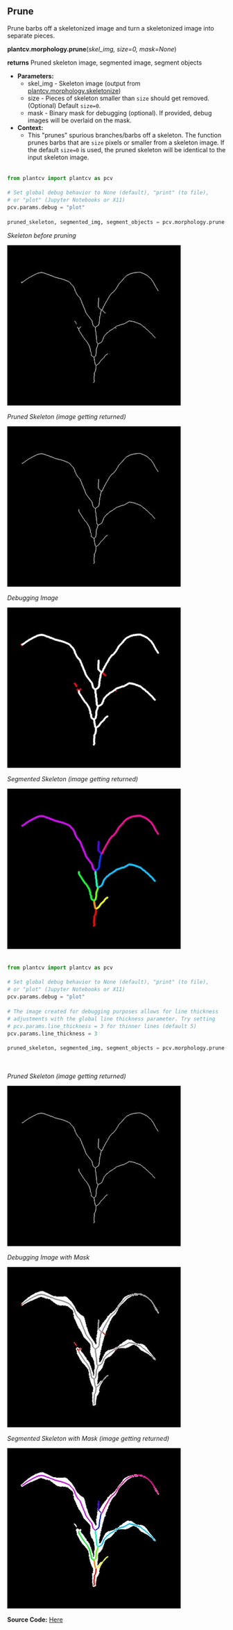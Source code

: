 ## Prune

Prune barbs off a skeletonized image and turn a skeletonized image into separate pieces. 

**plantcv.morphology.prune**(*skel_img, size=0, mask=None*)

**returns** Pruned skeleton image, segmented image, segment objects

- **Parameters:**
    - skel_img - Skeleton image (output from [plantcv.morphology.skeletonize](skeletonize.md))
    - size - Pieces of skeleton smaller than `size` should get removed.(Optional) Default `size=0`. 
    - mask - Binary mask for debugging (optional). If provided, debug images will be overlaid on the mask.
- **Context:**
    - This "prunes" spurious branches/barbs off a skeleton. The function prunes barbs that are `size` 
    pixels or smaller from a skeleton image. If the default `size=0` is
    used, the pruned skeleton will be identical to the input skeleton image. 


```python

from plantcv import plantcv as pcv

# Set global debug behavior to None (default), "print" (to file), 
# or "plot" (Jupyter Notebooks or X11)
pcv.params.debug = "plot"

pruned_skeleton, segmented_img, segment_objects = pcv.morphology.prune(skel_img=skeleton, size=70)

```

*Skeleton before pruning*

![Screenshot](img/documentation_images/prune/skeleton_img.jpg)

*Pruned Skeleton (image getting returned)*

![Screenshot](img/documentation_images/prune/pruned_skeleton_img.jpg)

*Debugging Image*

![Screenshot](img/documentation_images/prune/pruned_debug_img.jpg)

*Segmented Skeleton (image getting returned)*

![Screenshot](img/documentation_images/prune/pruned_segmented_img.jpg)

```python

from plantcv import plantcv as pcv

# Set global debug behavior to None (default), "print" (to file), 
# or "plot" (Jupyter Notebooks or X11)
pcv.params.debug = "plot"

# The image created for debugging purposes allows for line thickness 
# adjustments with the global line thickness parameter. Try setting 
# pcv.params.line_thickness = 3 for thinner lines (default 5)
pcv.params.line_thickness = 3 

pruned_skeleton, segmented_img, segment_objects = pcv.morphology.prune(skel_img=skeleton, 
                                                                       size=70, 
                                                                       mask=plant_mask)

```

*Pruned Skeleton (image getting returned)*

![Screenshot](img/documentation_images/prune/pruned_skeleton_img.jpg)

*Debugging Image with Mask*

![Screenshot](img/documentation_images/prune/pruned_debug_img_mask.jpg)

*Segmented Skeleton with Mask (image getting returned)*

![Screenshot](img/documentation_images/prune/pruned_segmented_img_mask.jpg)

**Source Code:** [Here](https://github.com/danforthcenter/plantcv/blob/master/plantcv/plantcv/morphology/prune.py)

